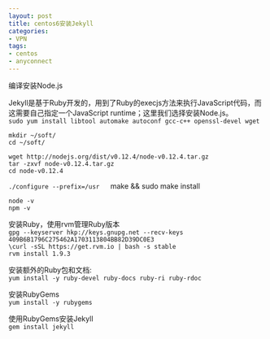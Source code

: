```yaml
---
layout: post
title: centos6安装Jekyll
categories:
- VPN
tags:
- centos
- anyconnect
---
```


编译安装Node.js  

Jekyll是基于Ruby开发的，用到了Ruby的execjs方法来执行JavaScript代码，而这需要自己指定一个JavaScript runtime；这里我们选择安装Node.js。  
`sudo yum install libtool automake autoconf gcc-c++ openssl-devel wget`

`mkdir ~/soft/`  
`cd ~/soft/`  

`wget http://nodejs.org/dist/v0.12.4/node-v0.12.4.tar.gz`  
`tar -zxvf node-v0.12.4.tar.gz`  
`cd node-v0.12.4`  

`./configure --prefix=/usr  
`make && sudo make install  

`node -v`  
`npm -v`  

安装Ruby，使用rvm管理Ruby版本  
`gpg --keyserver hkp://keys.gnupg.net --recv-keys 409B6B1796C275462A1703113804BB82D39DC0E3`  
`\curl -sSL https://get.rvm.io | bash -s stable`  
`rvm install 1.9.3`  

安装额外的Ruby包和文档:  
`yum install -y ruby-devel ruby-docs ruby-ri ruby-rdoc` 

安装RubyGems  
`yum install -y rubygems`  

使用RubyGems安装Jekyll  
`gem install jekyll`
